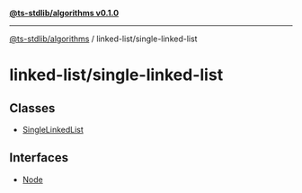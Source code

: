 [**@ts-stdlib/algorithms v0.1.0**](../../README.md)

***

[@ts-stdlib/algorithms](../../README.md) / linked-list/single-linked-list

# linked-list/single-linked-list

## Classes

- [SingleLinkedList](classes/SingleLinkedList.md)

## Interfaces

- [Node](interfaces/Node.md)
